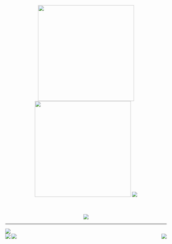<p align="center"> 
  <a>
    <img width="300" src="https://readme-typing-svg.herokuapp.com/?font=Museo+Slab&color=5dade2&size=50&center=true&vCenter=true&width=450&height=100&lines=Hi+%F0%9F%91%8B,;I+am+a+student;I+do+some+stuff;Feel+free+to+get">
    <img width="300" src="https://readme-typing-svg.herokuapp.com/?font=Museo+Slab&color=7c82ca&size=50&center=true&vCenter=true&width=450&height=100&lines=I'am+DerMerten;from+Germany;with+computers;in+touch+with+me">
  </a>
  <a href="https://discord.com/users/421392717491339265">
      <img src="https://img.shields.io/static/v1?message=Discord&logo=discord&label=&color=7289DA&logoColor=white&labelColor=&style=for-the-badge"/>
  </a>
  <br><br><br><br>
  <a>
    <img src="http://readme-typing-svg.herokuapp.com?font=Museo+Slab&color=6998da&center=true&vCenter=true&width=300&lines=some+Github+stats+%F0%9F%93%8A">
    <hr>
  </a>
</p
<p aligen="center">
    <a>
    <img align="top" src="https://visitcount.itsvg.in/api?id=DerMerten&label=Profile%20Views&color=6&icon=5&pretty=false">
  </a>
  <br>
    <a>
    <img align="left" src="https://github-readme-stats.vercel.app/api/top-langs/?username=DerMerten&layout=donut-vertical">
  </a>
  <a>
    <img align="right" src="https://github-readme-stats.vercel.app/api?username=DerMerten&show_icons=true&theme=tokyonight">
  </a>
  <a>
    <img align="bottom" src="https://streak-stats.demolab.com?user=DerMerten&theme=tokyonight&date_format=j%20M%5B%20Y%5D">
  </a>
</p>
